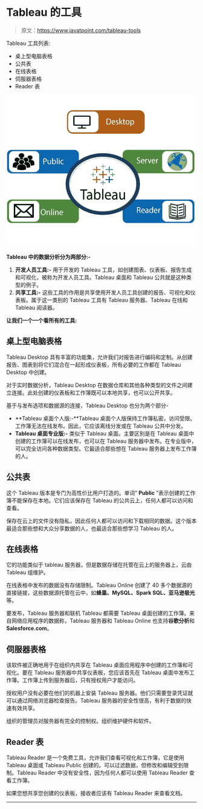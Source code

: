 # Tableau 的工具

> 原文：<https://www.javatpoint.com/tableau-tools>

Tableau 工具列表:

*   桌上型电脑表格
*   公共表
*   在线表格
*   伺服器表格
*   Reader 表

![Tableau Tools](img/f8dec2604d862f8b61873c22d1e4cf09.png)

**Tableau 中的数据分析分为两部分:-**

1.  **开发人员工具:-** 用于开发的 Tableau 工具，如创建图表、仪表板、报告生成和可视化，被称为开发人员工具。Tableau 桌面和 Tableau 公共就是这种类型的例子。
2.  **共享工具:-** 这些工具的作用是共享使用开发人员工具创建的报告、可视化和仪表板。属于这一类别的 Tableau 工具有 Tableau 服务器、Tableau 在线和 Tableau 阅读器。

**让我们一个一个看所有的工具:**

## 桌上型电脑表格

Tableau Desktop 具有丰富的功能集，允许我们对报告进行编码和定制。从创建报告、图表到将它们混合在一起形成仪表板，所有必要的工作都在 Tableau Desktop 中创建。

对于实时数据分析，Tableau Desktop 在数据仓库和其他各种类型的文件之间建立连接。此处创建的仪表板和工作簿既可以本地共享，也可以公开共享。

基于与发布选项和数据源的连接，Tableau Desktop 也分为两个部分-

*   **Tableau 桌面个人版:-**Tableau 桌面个人版保持工作簿私密，访问受限。工作簿无法在线发布。因此，它应该离线分发或在 Tableau 公共中分发。
*   **Tableau 桌面专业版:-** 类似于 Tableau 桌面。主要区别是在 Tableau 桌面中创建的工作簿可以在线发布，也可以在 Tableau 服务器中发布。在专业版中，可以完全访问各种数据类型。它最适合那些想在 Tableau 服务器上发布工作簿的人。

## 公共表

这个 Tableau 版本是专门为高性价比用户打造的。单词“ **Public** ”表示创建的工作簿不能保存在本地。它们应该保存在 Tableau 的公共云上，任何人都可以访问和查看。

保存在云上的文件没有隐私，因此任何人都可以访问和下载相同的数据。这个版本最适合那些想和大众分享数据的人，也最适合那些想学习 Tableau 的人。

## 在线表格

它的功能类似于 tableau 服务器，但是数据存储在托管在云上的服务器上，云由 Tableau 组维护。

在线表格中发布的数据没有存储限制。Tableau Online 创建了 40 多个数据源的直接链接，这些数据源托管在云中，如**蜂巢、MySQL、Spark SQL、亚马逊极光**等。

要发布，Tableau 服务器和联机 Tableau 都需要 Tableau 桌面创建的工作簿。来自网络应用程序的数据称，Tableau 服务器和 Tableau Online 也支持**谷歌分析**和**Salesforce.com**。

## 伺服器表格

该软件被正确地用于在组织内共享在 Tableau 桌面应用程序中创建的工作簿和可视化。要在 Tableau 服务器中共享仪表板，您应该首先在 Tableau 桌面中发布工作簿。工作簿上传到服务器后，只有授权用户才能访问。

授权用户没有必要在他们的机器上安装 Tableau 服务器。他们只需要登录凭证就可以通过网络浏览器检查报告。Tableau 服务器的安全性很高，有利于数据的快速有效共享。

组织的管理员对服务器有完全的控制权。组织维护硬件和软件。

## Reader 表

Tableau Reader 是一个免费工具，允许我们查看可视化和工作簿，它是使用 Tableau 桌面或 Tableau Public 创建的。可以过滤数据，但修改和编辑受到限制。Tableau Reader 中没有安全性，因为任何人都可以使用 Tableau Reader 查看工作簿。

如果您想共享您创建的仪表板，接收者应该有 Tableau Reader 来查看文档。

* * *